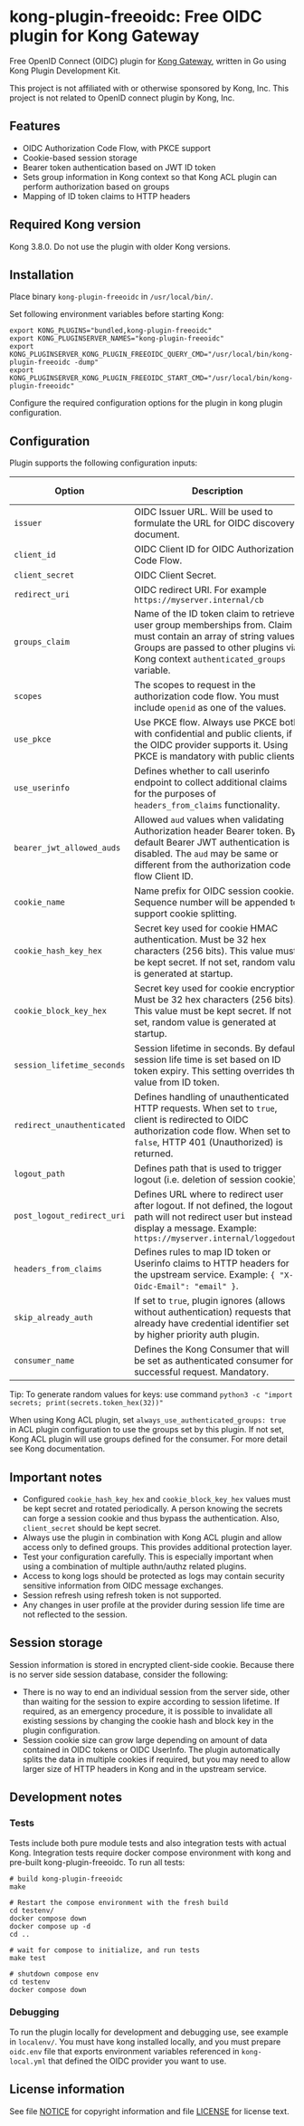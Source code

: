 # kong-plugin-freeoidc: Free OIDC plugin for Kong Gateway

Free OpenID Connect (OIDC) plugin for [Kong Gateway](https://github.com/Kong/kong), written in Go using Kong Plugin Development Kit.

This project is not affiliated with or otherwise sponsored by Kong, Inc.
This project is not related to OpenID connect plugin by Kong, Inc.

## Features

* OIDC Authorization Code Flow, with PKCE support
* Cookie-based session storage
* Bearer token authentication based on JWT ID token
* Sets group information in Kong context so that Kong ACL plugin can perform authorization based on groups
* Mapping of ID token claims to HTTP headers

## Required Kong version

Kong 3.8.0. Do not use the plugin with older Kong versions.

## Installation

Place binary `kong-plugin-freeoidc` in `/usr/local/bin/`. 

Set following environment variables before starting Kong:

```shell
export KONG_PLUGINS="bundled,kong-plugin-freeoidc"
export KONG_PLUGINSERVER_NAMES="kong-plugin-freeoidc"
export KONG_PLUGINSERVER_KONG_PLUGIN_FREEOIDC_QUERY_CMD="/usr/local/bin/kong-plugin-freeoidc -dump"
export KONG_PLUGINSERVER_KONG_PLUGIN_FREEOIDC_START_CMD="/usr/local/bin/kong-plugin-freeoidc"
```

Configure the required configuration options for the plugin in kong plugin configuration.

## Configuration

Plugin supports the following configuration inputs:

| Option                     | Description                                                                                                                                                                                              | Default Value            |
| -------------------------- | -------------------------------------------------------------------------------------------------------------------------------------------------------------------------------------------------------- | ------------------------ |
| `issuer`                   | OIDC Issuer URL. Will be used to formulate the URL for OIDC discovery document.                                                                                                                          |                          |
| `client_id`                | OIDC Client ID for OIDC Authorization Code Flow.                                                                                                                                                         |                          |
| `client_secret`            | OIDC Client Secret.                                                                                                                                                                                      |                          |
| `redirect_uri`             | OIDC redirect URI. For example `https://myserver.internal/cb`                                                                                                                                            |                          |
| `groups_claim`             | Name of the ID token claim to retrieve user group memberships from. Claim must contain an array of string values. Groups are passed to other plugins via Kong context `authenticated_groups` variable.   | `groups`                 |
| `scopes`                   | The scopes to request in the authorization code flow. You must include `openid` as one of the values.                                                                                                    | `["openid"]`             |
| `use_pkce`                 | Use PKCE flow. Always use PKCE both with confidential and public clients, if the OIDC provider supports it. Using PKCE is mandatory with public clients.                                                 | `true`                   |
| `use_userinfo`             | Defines whether to call userinfo endpoint to collect additional claims for the purposes of `headers_from_claims` functionality.                                                                          | `false`                  |
| `bearer_jwt_allowed_auds`  | Allowed `aud` values when validating Authorization header Bearer token. By default Bearer JWT authentication is disabled. The `aud` may be same or different from the authorization code flow Client ID. | `[]` (no allowed ids)    |
| `cookie_name`              | Name prefix for OIDC session cookie. Sequence number will be appended to support cookie splitting.                                                                                                       | `OIDCSESSION`            |
| `cookie_hash_key_hex`      | Secret key used for cookie HMAC authentication. Must be 32 hex characters (256 bits). This value must be kept secret. If not set, random value is generated at startup.                                  | randomized on sartup     |
| `cookie_block_key_hex`     | Secret key used for cookie encryption. Must be 32 hex characters (256 bits). This value must be kept secret. If not set, random value is generated at startup.                                           | randomized on startup    |
| `session_lifetime_seconds` | Session lifetime in seconds. By default, session life time is set based on ID token expiry. This setting overrides the value from ID token.                                                              | `0` (use ID token value) |
| `redirect_unauthenticated` | Defines handling of unauthenticated HTTP requests. When set to `true`, client is redirected to OIDC authorization code flow. When set to `false`, HTTP 401 (Unauthorized) is returned.                   | `true`                   |
| `logout_path`              | Defines path that is used to trigger logout (i.e. deletion of session cookie).                                                                                                                           | `/logout`                |
| `post_logout_redirect_uri` | Defines URL where to redirect user after logout. If not defined, the logout path will not redirect user but instead display a message. Example: `https://myserver.internal/loggedout/`                   |                          |
| `headers_from_claims`      | Defines rules to map ID token or Userinfo claims to HTTP headers for the upstream service. Example: `{ "X-Oidc-Email": "email" }`.                                                                       | `{}` (no mappings)       |
| `skip_already_auth`        | If set to `true`, plugin ignores (allows without authentication) requests that already have credential identifier set by higher priority auth plugin.                                                    | `false`                  |
| `consumer_name`            | Defines the Kong Consumer that will be set as authenticated consumer for a successful request. Mandatory.                                                                                                |                          |

Tip: To generate random values for keys: use command `python3 -c "import secrets; print(secrets.token_hex(32))"`

When using Kong ACL plugin, set `always_use_authenticated_groups: true` in ACL plugin configuration to use the groups set by this plugin. If not set, Kong ACL plugin will use groups defined for the consumer. For more detail see Kong documentation.

## Important notes

* Configured `cookie_hash_key_hex` and `cookie_block_key_hex` values must be kept secret and rotated periodically. A person knowing the secrets can forge a session cookie and thus bypass the authentication. Also, `client_secret` should be kept secret.
* Always use the plugin in combination with Kong ACL plugin and allow access only to defined groups. This provides additional protection layer.
* Test your configuration carefully. This is especially important when using a combination of multiple authn/authz related plugins.
* Access to kong logs should be protected as logs may contain security sensitive information from OIDC message exchanges.
* Session refresh using refresh token is not supported.
* Any changes in user profile at the provider during session life time are not reflected to the session.

## Session storage

Session information is stored in encrypted client-side cookie. Because there is no server side session
database, consider the following:

* There is no way to end an individual session from the server side, other than waiting for the session
  to expire according to session lifetime. If required, as an emergency procedure, it is possible to invalidate all
  existing sessions by changing the cookie hash and block key in the plugin configuration.
* Session cookie size can grow large depending on amount of data contained in OIDC tokens or OIDC UserInfo.
  The plugin automatically splits the data in multiple cookies if required, but you may need to allow larger
  size of HTTP headers in Kong and in the upstream service.


## Development notes

### Tests

Tests include both pure module tests and also integration tests with actual Kong. Integration tests require docker
compose environment with kong and pre-built kong-plugin-freeoidc. To run all tests:

```shell
# build kong-plugin-freeoidc
make

# Restart the compose environment with the fresh build
cd testenv/
docker compose down
docker compose up -d
cd ..

# wait for compose to initialize, and run tests
make test

# shutdown compose env
cd testenv
docker compose down
```

### Debugging

To run the plugin locally for development and debugging use, see example in `localenv/`. You must have kong installed
locally, and you must prepare `oidc.env` file that exports environment variables referenced in `kong-local.yml` that
defined the OIDC provider you want to use.

## License information

See file [NOTICE](NOTICE) for copyright information and file [LICENSE](LICENSE) for license text.
